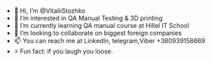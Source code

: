 - 👋 Hi, I’m @VitaliiStozhko
- 👀 I’m interested in QA Manual Testing & 3D printing
- 🌱 I’m currently learning QA manual course at Hillel IT School
- 💞️ I’m looking to collaborate on biggest foreign companies 
- 📫 You can reach me at LinkedIn, telegram,Viber +380939158669
- ⚡ Fun fact: if you laugh you loose.

<!---
VitaliiStozhko/VitaliiStozhko is a ✨ special ✨ repository because its `README.md` (this file) appears on your GitHub profile.
You can click the Preview link to take a look at your changes.
--->
